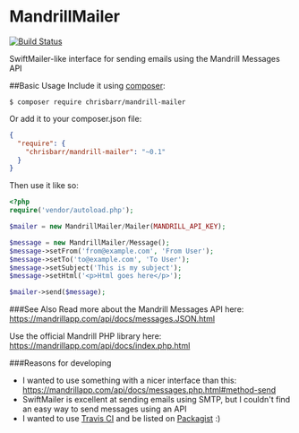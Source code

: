 MandrillMailer
==============

[![Build Status](https://travis-ci.org/chrisbarr/mandrill-mailer.svg)](https://travis-ci.org/chrisbarr/mandrill-mailer)

SwiftMailer-like interface for sending emails using the Mandrill Messages API

##Basic Usage
Include it using [composer](https://getcomposer.org/):
```
$ composer require chrisbarr/mandrill-mailer
```
Or add it to your composer.json file:
```json
{
  "require": {
    "chrisbarr/mandrill-mailer": "~0.1"
  }
}
```

Then use it like so:
```php
<?php
require('vendor/autoload.php');

$mailer = new MandrillMailer/Mailer(MANDRILL_API_KEY);

$message = new MandrillMailer/Message();
$message->setFrom('from@example.com', 'From User');
$message->setTo('to@example.com', 'To User');
$message->setSubject('This is my subject');
$message->setHtml('<p>Html goes here</p>');

$mailer->send($message);
```

###See Also
Read more about the Mandrill Messages API here: https://mandrillapp.com/api/docs/messages.JSON.html

Use the official Mandrill PHP library here: https://mandrillapp.com/api/docs/index.php.html

###Reasons for developing
* I wanted to use something with a nicer interface than this: https://mandrillapp.com/api/docs/messages.php.html#method-send
* SwiftMailer is excellent at sending emails using SMTP, but I couldn't find an easy way to send messages using an API
* I wanted to use [Travis CI](https://travis-ci.org/) and be listed on [Packagist](https://packagist.org/) :)
